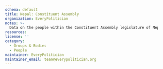 ```yaml
---
schema: default
title: Nepal: Constituent Assembly
organization: EveryPolitician
notes: >-
  Data on the people within the Constituent Assembly legislature of Nepal.
resources:
license: ''
category:
  - Groups & Bodies
  - People
maintainer: EveryPolitician
maintainer_email: team@everypolitician.org
---
```

